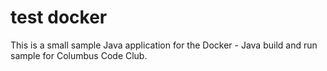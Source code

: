 # test docker
This is a small sample Java application for the Docker - Java build and run sample for Columbus Code Club.